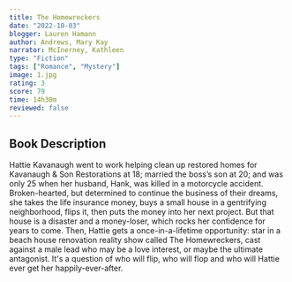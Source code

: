 ```yaml
---
title: The Homewreckers
date: "2022-10-03"
blogger: Lauren Hamann
author: Andrews, Mary Kay
narrator: McInerney, Kathleen
type: "Fiction"
tags: ["Romance", "Mystery"]
image: 1.jpg
rating: 3
score: 79
time: 14h30m
reviewed: false
---
```


## Book Description

Hattie Kavanaugh went to work helping clean up restored homes for Kavanaugh & Son Restorations at 18; married the boss’s son at 20; and was only 25 when her husband, Hank, was killed in a motorcycle accident.
Broken-hearted, but determined to continue the business of their dreams, she takes the life insurance money, buys a small house in a gentrifying neighborhood, flips it, then puts the money into her next project. But that house is a disaster and a money-loser, which rocks her confidence for years to come. Then, Hattie gets a once-in-a-lifetime opportunity: star in a beach house renovation reality show called The Homewreckers, cast against a male lead who may be a love interest, or maybe the ultimate antagonist. It's a question of who will flip, who will flop and who will Hattie ever get her happily-ever-after.
